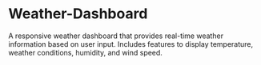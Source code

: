 # Weather-Dashboard
A responsive weather dashboard that provides real-time weather information based on user input. Includes features to display temperature, weather conditions, humidity, and wind speed.
